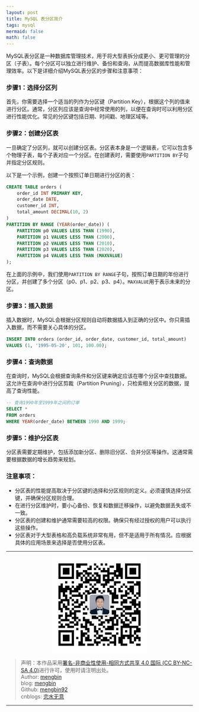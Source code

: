 ```yaml
---
layout: post
title: MySQL 表分区简介
tags: mysql
mermaid: false
math: false
---  
```


MySQL表分区是一种数据库管理技术，用于将大型表拆分成更小、更可管理的分区（子表）。每个分区可以独立进行维护、备份和查询，从而提高数据库性能和管理效率。以下是详细介绍MySQL表分区的步骤和注意事项：

### 步骤1：选择分区列

首先，你需要选择一个适当的列作为分区键（Partition Key），根据这个列的值来进行分区。通常，分区列应该是查询中经常使用的列，以便在查询时可以利用分区进行性能优化。常见的分区键包括日期、时间戳、地理区域等。

### 步骤2：创建分区表

一旦确定了分区列，就可以创建分区表。分区表本身是一个逻辑表，它可以包含多个物理子表，每个子表对应一个分区。在创建表时，需要使用`PARTITION BY`子句并指定分区规则。

以下是一个示例，创建一个按照订单日期进行分区的表：

```sql
CREATE TABLE orders (
    order_id INT PRIMARY KEY,
    order_date DATE,
    customer_id INT,
    total_amount DECIMAL(10, 2)
)
PARTITION BY RANGE (YEAR(order_date)) (
    PARTITION p0 VALUES LESS THAN (1990),
    PARTITION p1 VALUES LESS THAN (2000),
    PARTITION p2 VALUES LESS THAN (2010),
    PARTITION p3 VALUES LESS THAN (2020),
    PARTITION p4 VALUES LESS THAN (MAXVALUE)
);
```

在上面的示例中，我们使用`PARTITION BY RANGE`子句，按照订单日期的年份进行分区，并创建了多个分区（p0、p1、p2、p3、p4）。`MAXVALUE`用于表示未来的分区。

### 步骤3：插入数据

插入数据时，MySQL会根据分区规则自动将数据插入到正确的分区中。你只需插入数据，而不需要关心具体的分区。

```sql
INSERT INTO orders (order_id, order_date, customer_id, total_amount)
VALUES (1, '1995-05-20', 101, 100.00);
```

### 步骤4：查询数据

在查询时，MySQL会根据查询条件和分区键来确定应该在哪个分区中查找数据。这允许在查询中进行分区剪裁（Partition Pruning），只检索相关分区的数据，提高了查询性能。

```sql
-- 查询1990年至1999年之间的订单
SELECT *
FROM orders
WHERE YEAR(order_date) BETWEEN 1990 AND 1999;
```

### 步骤5：维护分区表

分区表需要定期维护，包括添加新分区、删除旧分区、合并分区等操作。这通常需要根据数据的增长趋势来规划。

### 注意事项：

- 分区表的性能提高取决于分区键的选择和分区规则的定义。必须谨慎选择分区键，并确保分区规则合理。
- 在进行分区维护时，要小心备份、恢复和数据迁移操作，以避免数据丢失或不一致。
- 分区表的创建和维护通常需要较高的权限。确保只有经过授权的用户可以执行这些操作。
- 分区表对于大型表格和高负载系统非常有用，但不是适用于所有情况。应根据具体的应用场景来选择是否使用分区表。

---

<div align="center">
  <img src="../img/qrcode_wechat.jpg" alt="孟斯特">
</div>

> 声明：本作品采用[署名-非商业性使用-相同方式共享 4.0 国际 (CC BY-NC-SA 4.0)](https://creativecommons.org/licenses/by-nc-sa/4.0/deed.zh)进行许可，使用时请注明出处。  
> Author: [mengbin](mengbin1992@outlook.com)  
> blog: [mengbin](https://mengbin.top)  
> Github: [mengbin92](https://mengbin92.github.io/)  
> cnblogs: [恋水无意](https://www.cnblogs.com/lianshuiwuyi/)  

---

